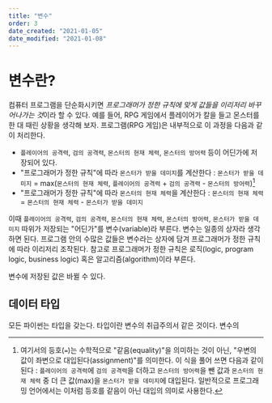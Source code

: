 ```yaml
---
title: "변수"
order: 3
date_created: "2021-01-05"
date_modified: "2021-01-08"
---
```


# 변수란?

컴퓨터 프로그램을 단순화시키면 *프로그래머가 정한 규칙에 맞게 값들을 이리저리 바꾸어나가는 것*이라 할 수 있다. 예를 들어, RPG 게임에서 플레이어가 칼을 들고 몬스터를 한 대 때린 상황을 생각해 보자. 프로그램(RPG 게임)은 내부적으로 이 과정을 다음과 같이 처리한다.

- `플레이어의 공격력`, `검의 공격력`, `몬스터의 현재 체력`, `몬스터의 방어력` 등이 어딘가에 저장되어 있다.
- "프로그래머가 정한 규칙"에 따라 `몬스터가 받을 데미지`를 계산한다 : `몬스터가 받을 데미지` = max(`몬스터의 현재 체력`, `플레이어의 공격력` + `검의 공격력` - `몬스터의 방어력`)[^1]
- "프로그래머가 정한 규칙"에 따라 `몬스터의 현재 체력`을 계산한다 : `몬스터의 현재 체력` = `몬스터의 현재 체력` - `몬스터가 받을 데미지`

[^1]: 여기서의 등호(`=`)는 수학적으로 "같음(equality)"을 의미하는 것이 아닌, "우변의 값이 좌변으로 대입된다(assignment)"를 의미한다. 이 식을 풀어 쓰면 다음과 같이 된다 : `플레이어의 공격력`에 `검의 공격력`을 더하고 `몬스터의 방어력`을 뺀 값과 `몬스터의 현재 체력` 중 더 큰 값(max)을 `몬스터가 받을 데미지`에 대입된다. 일반적으로 프로그래밍 언어에서는 이처럼 등호를 같음이 아닌 대입의 의미로 사용한다.

이때 `플레이어의 공격력`, `검의 공격력`, `몬스터의 현재 체력`, `몬스터의 방어력`, `몬스터가 받을 데미지` 따위가 저장되는 "어딘가"를 변수(variable)라 부른다. 변수는 일종의 상자라 생각하면 된다. 프로그램 안의 수많은 값들은 변수라는 상자에 담겨 프로그래머가 정한 규칙에 따라 이리저리 조작된다. 참고로 프로그래머가 정한 규칙은 로직(logic, program logic, business logic) 혹은 알고리즘(algorithm)이라 부른다.

변수에 저장된 값은 바뀔 수 있다. 

## 데이터 타입

모든 파이썬는 타입을 갖는다. 타입이란 변수의 취급주의서 같은 것이다. 변수의






